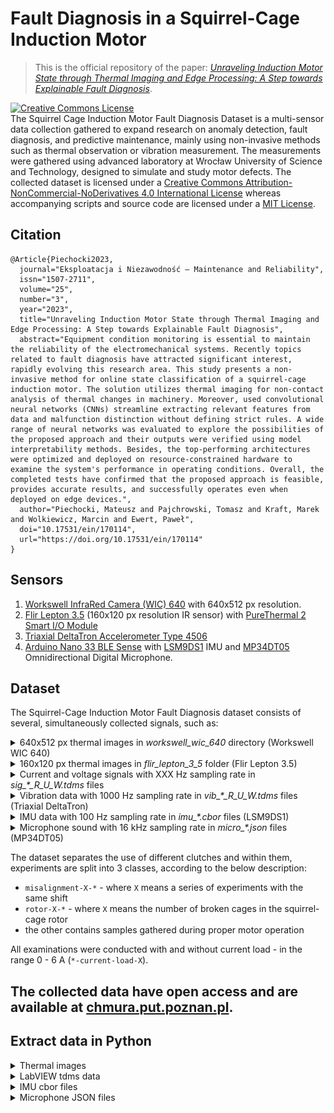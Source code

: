 # Fault Diagnosis in a Squirrel-Cage Induction Motor

> This is the official repository of the paper: [*Unraveling Induction Motor State through Thermal Imaging and Edge Processing: A Step towards Explainable Fault Diagnosis*](https://ein.org.pl/Unraveling-Induction-Motor-State-through-Thermal-Imaging-and-Edge-Processing-A-Step,170114,0,2.html).


<a rel="license" href="http://creativecommons.org/licenses/by-nc-nd/4.0/"><img alt="Creative Commons License" style="border-width:0" src="https://i.creativecommons.org/l/by-nc-nd/4.0/88x31.png" /></a><br/>
The Squirrel Cage Induction Motor Fault Diagnosis Dataset is a multi-sensor data collection gathered to expand research on anomaly detection, fault diagnosis, and predictive maintenance, mainly using non-invasive methods such as thermal observation or vibration measurement. The measurements were gathered using advanced laboratory at Wrocław University of Science and Technology, designed to simulate and study motor defects. The collected dataset is licensed under a <a rel="license" href="http://creativecommons.org/licenses/by-nc-nd/4.0/">Creative Commons Attribution-NonCommercial-NoDerivatives 4.0 International License</a> whereas accompanying scripts and source code are licensed under a [MIT License](./LICENSE).

## Citation

```
@Article{Piechocki2023,
  journal="Eksploatacja i Niezawodność – Maintenance and Reliability",
  issn="1507-2711",
  volume="25",
  number="3",
  year="2023",
  title="Unraveling Induction Motor State through Thermal Imaging and Edge Processing: A Step towards Explainable Fault Diagnosis",
  abstract="Equipment condition monitoring is essential to maintain the reliability of the electromechanical systems. Recently topics related to fault diagnosis have attracted significant interest, rapidly evolving this research area. This study presents a non-invasive method for online state classification of a squirrel-cage induction motor. The solution utilizes thermal imaging for non-contact analysis of thermal changes in machinery. Moreover, used convolutional neural networks (CNNs) streamline extracting relevant features from data and malfunction distinction without defining strict rules. A wide range of neural networks was evaluated to explore the possibilities of the proposed approach and their outputs were verified using model interpretability methods. Besides, the top-performing architectures were optimized and deployed on resource-constrained hardware to examine the system's performance in operating conditions. Overall, the completed tests have confirmed that the proposed approach is feasible, provides accurate results, and successfully operates even when deployed on edge devices.",
  author="Piechocki, Mateusz and Pajchrowski, Tomasz and Kraft, Marek and Wolkiewicz, Marcin and Ewert, Paweł",
  doi="10.17531/ein/170114",
  url="https://doi.org/10.17531/ein/170114"
}
```

## Sensors

1. [Workswell InfraRed Camera (WIC) 640](https://workswell-thermal-camera.com/workswell-infrared-camera-wic/) with 640x512 px resolution.
2. [Flir Lepton 3.5](https://www.flir.com/products/lepton/?model=500-0771-01&vertical=microcam&segment=oem) (160x120 px resolution IR sensor) with [PureThermal 2 Smart I/O Module](https://cdn.sparkfun.com/assets/c/4/7/8/4/PureThermal_2_-_Datasheet_-_1.2.pdf)
3. [Triaxial DeltaTron Accelerometer Type 4506](https://www.bksv.com/en/transducers/vibration/accelerometers/ccld-iepe/4506-b-003)
4. [Arduino Nano 33 BLE Sense](https://docs.arduino.cc/hardware/nano-33-ble-sense) with [LSM9DS1](https://content.arduino.cc/assets/Nano_BLE_Sense_lsm9ds1.pdf) IMU and [MP34DT05](https://content.arduino.cc/assets/Nano_BLE_Sense_mp34dt05-a.pdf) Omnidirectional Digital Microphone.


## Dataset

The Squirrel-Cage Induction Motor Fault Diagnosis dataset consists of several, simultaneously collected signals, such as:

<details close>
<summary>640x512 px thermal images in <i>workswell_wic_640</i> directory (Workswell WIC 640)</summary>
<p align="center">
  <img width="900" height="300" src="./.images/workswell_wic_640_thermal_images.png">
</p>
</details>

<details close>
<summary>160x120 px thermal images in <i>flir_lepton_3_5</i> folder (Flir Lepton 3.5)</summary>
<p align="center">
  <img width="600" height="300" src="./.images/flir_lepton_3_5_thermal_images.png">
</p>
</details>

<details close>
<summary>Current and voltage signals with XXX Hz sampling rate in <i>sig_*_R_U_W.tdms</i> files</summary>

</details>

<details close>
<summary>Vibration data with 1000 Hz sampling rate in <i>vib_*_R_U_W.tdms</i> files (Triaxial DeltaTron)</summary>
<p align="center">
  <img width="800" height="600" src="./.images/Triaxial_DeltaTron_acc_data.png">
</p>
</details>

<details close>
<summary>IMU data with 100 Hz sampling rate in <i>imu_*.cbor</i> files (LSM9DS1)</summary>
<p align="center">
  <img width="800" height="600" src="./.images/LSM9DS1_acc_data.png">
</p>
</details>

<details close>
<summary>Microphone sound with 16 kHz sampling rate in <i>micro_*.json</i> files (MP34DT05)</summary>
<p align="center">
  <img width="800" height="600" src="./.images/MP34DT05_micro_data.png">
</p>
</details>

The dataset separates the use of different clutches and within them, experiments are split into 3 classes, according to the below description:
- `misalignment-X-*` - where `X` means a series of experiments with the same shift
- `rotor-X-*` - where `X` means the number of broken cages in the squirrel-cage rotor
- the other contains samples gathered during proper motor operation

All examinations were conducted with and without current load - in the range 0 - 6 A (`*-current-load-X`).

## **The collected data have open access and are available at [chmura.put.poznan.pl](https://chmura.put.poznan.pl/s/zwn7VaVgV3FI2ER).**


## Extract data in Python

<details close>
<summary>Thermal images</summary>

```python
import matplotlib.pyplot as plt
import numpy as np
from PIL import Image


def normalize(data):
    return (data - data.min()) / (data.max() - data.min())


img_raw = np.asarray(Image.open(filepath), dtype=np.uint16)
img = normalize(img_raw)
plt.imshow(img, cmap='gray')
```
</details>

<details close>
<summary>LabVIEW tdms data</summary>

```python
import matplotlib.pyplot as plt
import pandas as pd
from nptdms import TdmsFile


tdms_file = TdmsFile.read(filepath)
df = tdms_file.as_dataframe()

df.plot()
```
</details>

<details close>
<summary>IMU cbor files</summary>

```python
import cbor2
import matplotlib.pyplot as plt
import numpy as np


with open(filepath, 'rb') as f:
    data = cbor2.decoder.load(f)

data = np.array(data['payload']['values'])
print(data.shape)

plt.plot(data)
```
</details>

<details close>
<summary>Microphone JSON files</summary>

```python
import json

import matplotlib.pyplot as plt
import numpy as np


with open(filepath, 'r') as f:
    data = json.load(f)

plt.plot(data['payload']['values'])
```
</details>

